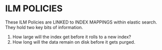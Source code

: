 # ILM POLICIES

These ILM Policies are LINKED to INDEX MAPPINGS within elastic search. They hold two key bits of information.

1. How large will the index get before it rolls to a new index?
2. How long will the data remain on disk before it gets purged.
